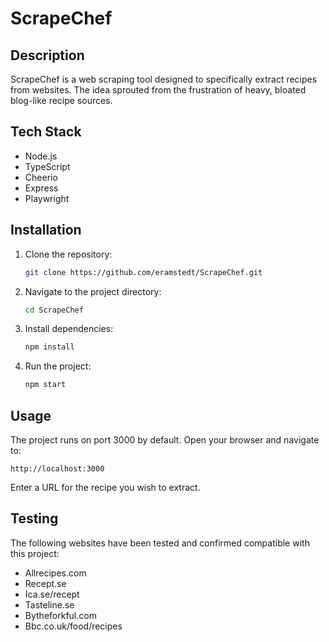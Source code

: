 # ScrapeChef

## Description

ScrapeChef is a web scraping tool designed to specifically extract recipes from websites. The idea sprouted from the frustration of heavy, bloated blog-like recipe sources.

## Tech Stack

- Node.js
- TypeScript
- Cheerio
- Express
- Playwright

## Installation

1. Clone the repository:

   ```bash
   git clone https://github.com/eramstedt/ScrapeChef.git
   ```

2. Navigate to the project directory:

   ```bash
   cd ScrapeChef
   ```

3. Install dependencies:

   ```bash
   npm install
   ```

4. Run the project:

   ```bash
   npm start
   ```

## Usage

The project runs on port 3000 by default. Open your browser and navigate to:

```
http://localhost:3000
```

Enter a URL for the recipe you wish to extract.

## Testing

The following websites have been tested and confirmed compatible with this project:

- Allrecipes.com
- Recept.se
- Ica.se/recept
- Tasteline.se
- Bytheforkful.com
- Bbc.co.uk/food/recipes
